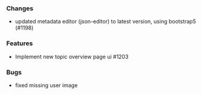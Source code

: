 ### Changes

- updated metadata editor (json-editor) to latest version, using bootstrap5 (#1198)

### Features

- Implement new topic overview page ui #1203

### Bugs

- fixed missing user image
